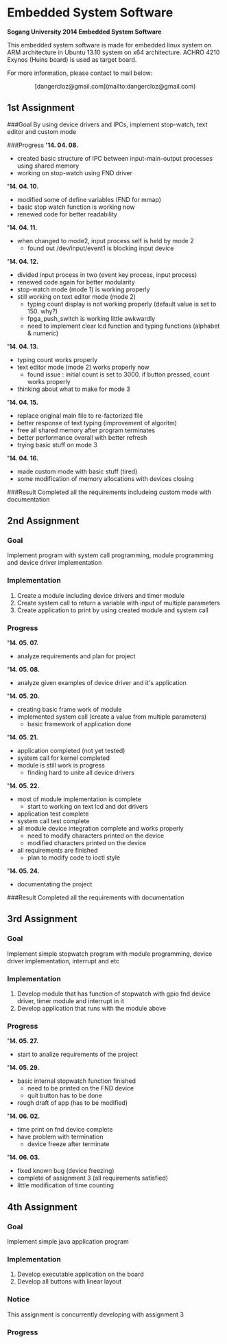 # Embedded System Software

**Sogang University 2014 Embedded System Software**

This embedded system software is made for embedded linux system on ARM architecture in Ubuntu 13.10 system on x64 architecture. ACHRO 4210 Exynos (Huins board) is used as target board.

For more information, please contact to mail below:
<center>[dangercloz@gmail.com](mailto:dangercloz@gmail.com)</center>

## 1st Assignment
###Goal
By using device drivers and IPCs, implement stop-watch, text editor and custom mode

###Progress
**'14. 04. 08.**
- created basic structure of IPC between input-main-output processes using shared memory
- working on stop-watch using FND driver

**'14. 04. 10.**
- modified some of define variables (FND for mmap)
- basic stop watch function is working now
- renewed code for better readability

**'14. 04. 11.**
- when changed to mode2, input process self is held by mode 2
	- found out /dev/input/event1 is blocking input device

**'14. 04. 12.**
- divided input process in two (event key process, input process)
- renewed code again for better modularity
- stop-watch mode (mode 1) is working properly
- still working on text editor mode (mode 2)
	- typing count display is not working properly (default value is set to 150. why?)
	- fpga_push_switch is working little awkwardly
	- need to implement clear lcd function and typing functions (alphabet & numeric)

**'14. 04. 13.**
- typing count works properly
- text editor mode (mode 2) works properly now
	- found issue : initial count is set to 3000. if button pressed, count works properly
- thinking about what to make for mode 3

**'14. 04. 15.**
- replace original main file to re-factorized file
- better response of text typing (improvement of algoritm)
- free all shared memory after program terminates
- better performance overall with better refresh
- trying basic stuff on mode 3

**'14. 04. 16.**
- made custom mode with basic stuff (tired)
- some modification of memory allocations with devices closing

###Result
Completed all the requirements includeing custom mode with documentation


## 2nd Assignment
### Goal
Implement program with system call programming, module programming and device driver implementation

### Implementation
1. Create a module including device drivers and timer module
2. Create system call to return a variable with input of multiple parameters
3. Create application to print by using created module and system call

### Progress
**'14. 05. 07.**
- analyze requirements and plan for project

**'14. 05. 08.**
- analyze given examples of device driver and it's application

**'14. 05. 20.**
- creating basic frame work of module
- implemented system call (create a value from multiple parameters)
	- basic framework of application done

**'14. 05. 21.**
- application completed (not yet tested)
- system call for kernel completed
- module is still work is progress
	- finding hard to unite all device drivers

**'14. 05. 22.**
- most of module implementation is complete
	- start to working on text lcd and dot drivers
- application test complete
- system call test complete
- all module device integration complete and works properly
	- need to modify characters printed on the device
	- modified characters printed on the device
- all requirements are finished
	- plan to modify code to ioctl style

**'14. 05. 24.**
- documentating the project

###Result
Completed all the requirements with documentation

## 3rd Assignment
### Goal
Implement simple stopwatch program with module programming, device driver implementation, interrupt and etc

### Implementation
1. Develop module that has function of stopwatch with gpio fnd device driver, timer module and interrupt in it
2. Develop application that runs with the module above

### Progress
**'14. 05. 27.**
- start to analize requirements of the project

**'14. 05. 29.**
- basic internal stopwatch function finished
	- need to be printed on the FND device
	- quit button has to be done
- rough draft of app (has to be modified)

**'14. 06. 02.**
- time print on fnd device complete
- have problem with termination
	- device freeze after terminate

**'14. 06. 03.**
- fixed known bug (device freezing)
- complete of assignment 3 (all requirements satisfied)
- little modification of time counting

## 4th Assignment
### Goal
Implement simple java application program

### Implementation
1. Develop executable application on the board
2. Develop all buttons with linear layout

### Notice
This assignment is concurrently developing with assignment 3

### Progress
